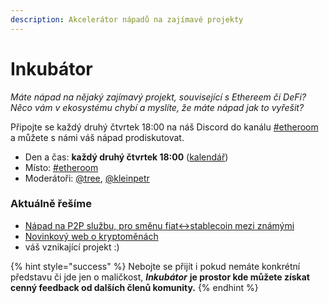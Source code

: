 ```yaml
---
description: Akcelerátor nápadů na zajímavé projekty
---
```


# Inkubátor

_Máte nápad na nějaký zajímavý projekt, související s Ethereem či DeFi? Něco vám v ekosystému chybí a myslíte, že máte nápad jak to vyřešit?_

Připojte se každý druhý čtvrtek 18:00 na náš Discord do kanálu [\#etheroom](./) a můžete s námi váš nápad prodiskutovat.

* Den a čas: **každý druhý čtvrtek 18:00** \([kalendář](https://forum.gwei.cz/calendar)\)
* Místo: [\#etheroom](./)
* Moderátoři: [@tree](https://forum.gwei.cz/u/tree), [@kleinpetr](https://forum.gwei.cz/u/kleinpetr)

### Aktuálně řešíme

* [Nápad na P2P službu, pro směnu fiat↔stablecoin mezi známými](https://forum.gwei.cz/t/napad-na-p2p-sluzbu-pro-smenu-fiat-stablecoin-mezi-znamymi/203)
* [Novinkový web o kryptoměnách](https://forum.gwei.cz/t/novinkovy-web-o-kryptomenach/232)
* váš vznikající projekt :\)

{% hint style="success" %}
Nebojte se přijít i pokud nemáte konkrétní představu či jde jen o maličkost, _**Inkubátor**_ **je prostor kde můžete získat cenný feedback od dalších členů komunity.**
{% endhint %}


